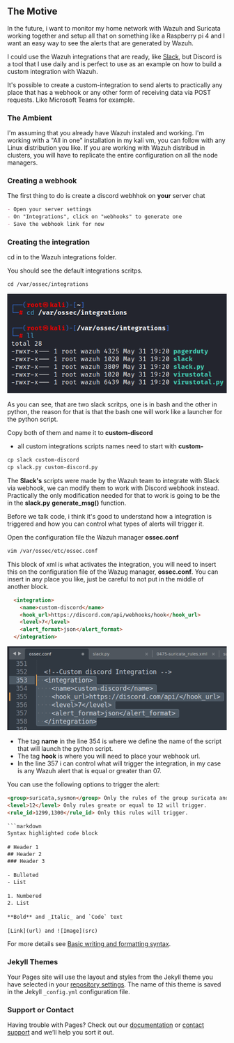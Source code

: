 ## The Motive

In the future, i want to monitor my home network with Wazuh and Suricata working together and setup all that on something like a Raspberry pi 4 and I want an easy way to see the alerts that are generated by Wazuh.

I could use the Wazuh integrations that are ready, like [Slack](https://documentation.wazuh.com/current/proof-of-concept-guide/poc-integrate-slack.html), but Discord is a tool that I use daily and is perfect to use as an example on how to build a custom integration with Wazuh.

It's possible to create a custom-integration to send alerts to practically any place that has a webhook or any other form of receiving data via POST requests. Like Microsoft Teams for example.

### The Ambient

I'm assuming that you already have Wazuh instaled and working. I'm working with a "All in one" installation in my kali vm, you can follow with any Linux distribution you like. If you are working with Wazuh distribud in clusters, you will have to replicate the entire configuration on all the node managers.

### Creating a webhook

The first thing to do is create a discord webhhok on **your** server chat
```markdown
- Open your server settings
- On "Integrations", click on "webhooks" to generate one
- Save the webhook link for now
```

### Creating the integration

cd in to the Wazuh integrations folder.

You should see the default integrations scritps. 
```markdown
cd /var/ossec/integrations 
```
![](/docs/assets/images/01.png)

As you can see, that are two slack scritps, one is in bash and the other in python, the reason for that is that the bash one will work like a launcher for the python script.

Copy both of them and name it to **custom-discord**

- all custom integrations scripts names need to start with **custom-**
```markdown
cp slack custom-discord
cp slack.py custom-discord.py
```

The **Slack's** scripts were made by the Wazuh team to integrate with Slack via webhook, we can modify them to work with Discord webhook instead. Practically the only modification needed for that to work is going to be the in the **slack.py** **generate_msg()** function.

Before we talk code, i think it's good to understand how a integration is triggered and how you can control what types of alerts will trigger it.

Open the configuration file the Wazuh manager **ossec.conf** 
```markdown
vim /var/ossec/etc/ossec.conf
```

This block of xml is what activates the integration, you will need to insert this on the configuration file of the Wazug manager, **ossec.conf**. You can insert in any place you like, just be careful to not put in the middle of another block.
```markdown
  <integration>
    <name>custom-discord</name>
    <hook_url>https://discord.com/api/webhooks/hook</hook_url>
    <level>7</level>
    <alert_format>json</alert_format>
  </integration>
``` 
![](/docs/assets/images/02.png)

- The tag **name** in the line 354 is where we define the name of the script that will launch the python script.
- The tag **hook** is where you will need to place your webhook url.
- In the line 357 i can control what will trigger the integration, in my case is any Wazuh alert that is equal or greater than 07.

You can use the following options to trigger the alert:
```markdown
<group>suricata,sysmon</group> Only the rules of the group suricata and sysmon will trigger the integration.
<level>12</level> Only rules greate or equal to 12 will trigger.
<rule_id>1299,1300</rule_id> Only this rules will trigger.
```

```
```markdown
Syntax highlighted code block

# Header 1
## Header 2
### Header 3

- Bulleted
- List

1. Numbered
2. List

**Bold** and _Italic_ and `Code` text

[Link](url) and ![Image](src)
```

For more details see [Basic writing and formatting syntax](https://docs.github.com/en/github/writing-on-github/getting-started-with-writing-and-formatting-on-github/basic-writing-and-formatting-syntax).

### Jekyll Themes

Your Pages site will use the layout and styles from the Jekyll theme you have selected in your [repository settings](https://github.com/egn-egn/egn-egn.github.io/settings/pages). The name of this theme is saved in the Jekyll `_config.yml` configuration file.

### Support or Contact

Having trouble with Pages? Check out our [documentation](https://docs.github.com/categories/github-pages-basics/) or [contact support](https://support.github.com/contact) and we’ll help you sort it out.
